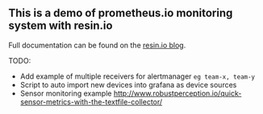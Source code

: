 ## This is a demo of prometheus.io monitoring system with resin.io

Full documentation can be found on the [resin.io blog](replace-me).


TODO:
* Add example of multiple receivers for alertmanager `eg team-x, team-y`
* Script to auto import new devices into grafana as device sources
* Sensor monitoring example http://www.robustperception.io/quick-sensor-metrics-with-the-textfile-collector/
